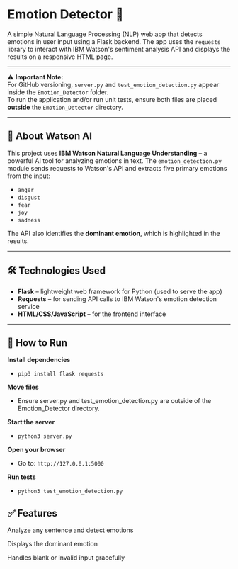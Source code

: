 # Emotion Detector 🌟

A simple Natural Language Processing (NLP) web app that detects emotions in user input using a Flask backend. The app uses the `requests` library to interact with IBM Watson's sentiment analysis API and displays the results on a responsive HTML page.

---

⚠️ **Important Note:**  
For GitHub versioning, `server.py` and `test_emotion_detection.py` appear inside the `Emotion_Detector` folder.  
To run the application and/or run unit tests, ensure both files are placed **outside** the `Emotion_Detector` directory.

---

## 🧠 About Watson AI

This project uses **IBM Watson Natural Language Understanding** – a powerful AI tool for analyzing emotions in text. The `emotion_detection.py` module sends requests to Watson's API and extracts five primary emotions from the input:

- `anger`
- `disgust`
- `fear`
- `joy`
- `sadness`

The API also identifies the **dominant emotion**, which is highlighted in the results.

---

## 🛠️ Technologies Used

- **Flask** – lightweight web framework for Python (used to serve the app)
- **Requests** – for sending API calls to IBM Watson's emotion detection service
- **HTML/CSS/JavaScript** – for the frontend interface

---

## 🚀 How to Run

**Install dependencies**

- ```pip3 install flask requests``` 

**Move files**

- Ensure server.py and test_emotion_detection.py are outside of the Emotion_Detector directory.

**Start the server**

- ```python3 server.py```

**Open your browser**

- Go to: ```http://127.0.0.1:5000```

**Run tests**

- ```python3 test_emotion_detection.py```

## ✅ Features

Analyze any sentence and detect emotions

Displays the dominant emotion

Handles blank or invalid input gracefully
